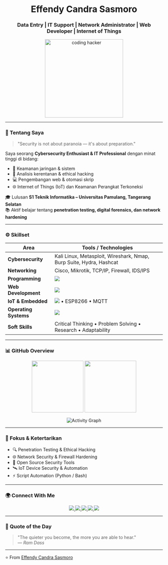 <!-- Profil README -->

<h1 align="center">Effendy Candra Sasmoro</h1>
<h3 align="center">Data Entry | IT Support | Network Administrator | Web Developer | Internet of Things</h3>

<p align="center">
  <img src="https://i.giphy.com/media/qgQUggAC3Pfv687qPC/giphy.webp" width="250" alt="coding hacker"/>
</p>

---

### 🧩 Tentang Saya
> "Security is not about paranoia — it's about preparation."

Saya seorang **Cybersecurity Enthusiast & IT Professional** dengan minat tinggi di bidang:
- 🔐 Keamanan jaringan & sistem
- 🧠 Analisis kerentanan & ethical hacking
- 💻 Pengembangan web & otomasi skrip
- 🌐 Internet of Things (IoT) dan Keamanan Perangkat Terkoneksi  

🎓 Lulusan **S1 Teknik Informatika – Universitas Pamulang, Tangerang Selatan**  
📚 Aktif belajar tentang **penetration testing, digital forensics, dan network hardening**

---

### ⚙️ Skillset

| Area | Tools / Technologies |
|------|----------------------|
| **Cybersecurity** | Kali Linux, Metasploit, Wireshark, Nmap, Burp Suite, Hydra, Hashcat |
| **Networking** | Cisco, Mikrotik, TCP/IP, Firewall, IDS/IPS |
| **Programming** | <img src="https://skillicons.dev/icons?i=python,js,php,bash,cpp" /> |
| **Web Development** | <img src="https://skillicons.dev/icons?i=html,css,nodejs,react" /> |
| **IoT & Embedded** | <img src="https://skillicons.dev/icons?i=arduino" /> • ESP8266 • MQTT |
| **Operating Systems** | <img src="https://skillicons.dev/icons?i=linux,windows" /> |
| **Soft Skills** | Critical Thinking • Problem Solving • Research • Adaptability |

---

### 📊 GitHub Overview

<p align="center">
  <img src="https://github-readme-stats.vercel.app/api?username=effendycs&show_icons=true&theme=merko&hide_border=true&title_color=00FFAA&icon_color=00FFAA" height="165"/>
  <img src="https://github-readme-streak-stats.herokuapp.com?user=effendycs&theme=merko&hide_border=true&ring=00FFAA&currStreakLabel=00FFAA" height="165"/>
</p>

<p align="center">
  <img src="https://github-readme-activity-graph.vercel.app/graph?username=effendycs&theme=merko&hide_border=true&color=00FFAA" alt="Activity Graph"/>
</p>

---

### 🧠 Fokus & Ketertarikan
- 🔍 Penetration Testing & Ethical Hacking  
- 🌐 Network Security & Firewall Hardening  
- 🧰 Open Source Security Tools  
- 🛰️ IoT Device Security & Automation  
- ⚡ Script Automation (Python / Bash)  

---

### 🌍 Connect With Me

<p align="center">
  <a href="https://linkedin.com/in/effendy-candra-sasmoro" target="_blank">
    <img src="https://img.shields.io/badge/-LinkedIn-0A66C2?style=for-the-badge&logo=linkedin&logoColor=white"/>
  </a>
  <a href="mailto:effendycndr@gmail.com">
    <img src="https://img.shields.io/badge/-Gmail-D14836?style=for-the-badge&logo=gmail&logoColor=white"/>
  </a>
  <a href="https://github.com/effendycs">
    <img src="https://img.shields.io/badge/-GitHub-000000?style=for-the-badge&logo=github&logoColor=white"/>
  </a>
  <a href="#">
    <img src="https://img.shields.io/badge/-TryHackMe-212C42?style=for-the-badge&logo=tryhackme&logoColor=red"/>
  </a>
  <a href="#">
    <img src="https://img.shields.io/badge/-HackTheBox-111927?style=for-the-badge&logo=hackthebox&logoColor=green"/>
  </a>
</p>

---

### 🧬 Quote of the Day
> "The quieter you become, the more you are able to hear."  
> — *Ram Dass*

---

⭐️ From [Effendy Candra Sasmoro](https://github.com/effendycs)
